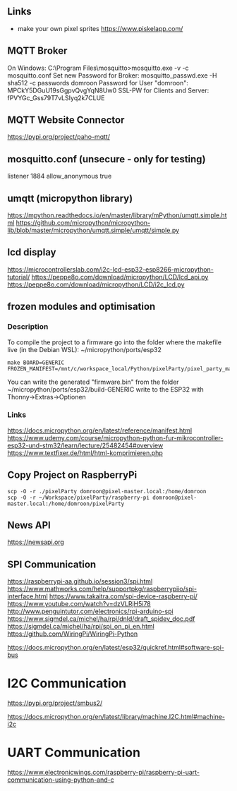 ## Links

- make your own pixel sprites https://www.piskelapp.com/

## MQTT Broker

On Windows:
C:\Program Files\mosquitto>mosquitto.exe -v -c mosquitto.conf
Set new Password for Broker: mosquitto_passwd.exe -H sha512 -c passwords domroon
Password for User "domroon": MPCkY5DGuU19sGgpvQvgYqN8Uw0
SSL-PW for Clients and Server: fPVYGc_Gss79T7vLSIyq2k7CLUE

## MQTT Website Connector

https://pypi.org/project/paho-mqtt/

## mosquitto.conf (unsecure - only for testing)

listener 1884
allow_anonymous true

## umqtt (micropython library)

https://mpython.readthedocs.io/en/master/library/mPython/umqtt.simple.html
https://github.com/micropython/micropython-lib/blob/master/micropython/umqtt.simple/umqtt/simple.py

## lcd display

https://microcontrollerslab.com/i2c-lcd-esp32-esp8266-micropython-tutorial/
https://peppe8o.com/download/micropython/LCD/lcd_api.py
https://peppe8o.com/download/micropython/LCD/i2c_lcd.py

## frozen modules and optimisation

### Description

To compile the project to a firmware go into the folder where the makefile live
(in the Debian WSL): ~/micropython/ports/esp32

    make BOARD=GENERIC FROZEN_MANIFEST=/mnt/c/workspace_local/Python/pixelParty/pixel_party_master/manifest.py

You can write the generated "firmware.bin" from the folder ~/micropython/ports/esp32/build-GENERIC write to the ESP32 with Thonny->Extras->Optionen

### Links

https://docs.micropython.org/en/latest/reference/manifest.html
https://www.udemy.com/course/micropython-python-fur-mikrocontroller-esp32-und-stm32/learn/lecture/25482454#overview
https://www.textfixer.de/html/html-komprimieren.php


## Copy Project on RaspberryPi

    scp -O -r ./pixelParty domroon@pixel-master.local:/home/domroon
    scp -O -r ~/Workspace/pixelParty/raspberry-pi domroon@pixel-master.local:/home/domroon/pixelParty

## News API

https://newsapi.org


## SPI Communication
https://raspberrypi-aa.github.io/session3/spi.html
https://www.mathworks.com/help/supportpkg/raspberrypiio/spi-interface.html
https://www.takaitra.com/spi-device-raspberry-pi/
https://www.youtube.com/watch?v=dzVLRjH5i78
http://www.penguintutor.com/electronics/rpi-arduino-spi
https://www.sigmdel.ca/michel/ha/rpi/dnld/draft_spidev_doc.pdf
https://sigmdel.ca/michel/ha/rpi/spi_on_pi_en.html
https://github.com/WiringPi/WiringPi-Python

https://docs.micropython.org/en/latest/esp32/quickref.html#software-spi-bus


# I2C Communication
https://pypi.org/project/smbus2/

https://docs.micropython.org/en/latest/library/machine.I2C.html#machine-i2c


# UART Communication
https://www.electronicwings.com/raspberry-pi/raspberry-pi-uart-communication-using-python-and-c